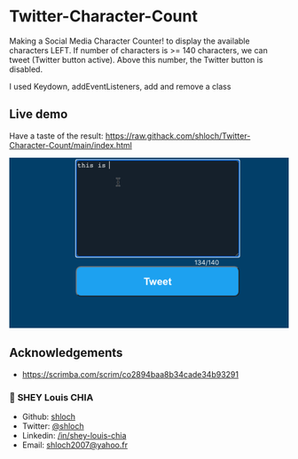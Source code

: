 # Twitter-Character-Count

Making a Social Media Character Counter!  to display the available characters LEFT.
If number of characters is >= 140 characters, we can tweet (Twitter button active). Above this number, the Twitter button is disabled.

I used Keydown, addEventListeners, add and remove a class



## Live demo
Have a taste of the result:
https://raw.githack.com/shloch/Twitter-Character-Count/main/index.html

![alt text](https://github.com/shloch/Twitter-Character-Count/blob/main/teeter2.gif)

## Acknowledgements
- https://scrimba.com/scrim/co2894baa8b34cade34b93291


### 👤 **SHEY Louis CHIA**

- Github: [shloch](https://github.com/shloch)
- Twitter: [@shloch](https://twitter.com/shloch)
- Linkedin: [/in/shey-louis-chia](https://www.linkedin.com/in/shey-louis-chia)
- Email: shloch2007@yahoo.fr